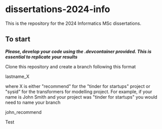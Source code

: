 # dissertations-2024-info

This is the repository for the 2024 Informatics MSc dissertations.


## To start
***Please, develop your code using the .devcontainer provided. This is essential to replicate your results***

Clone this repository and create a branch following this format

lastname_X

where X is either "recommend" for the "tinder for startups" project or "sysid" for the transformers for modelling project.
For example, if your name is John Smith and your project was "tinder for startups" you would need to name your branch 

john_recommend

Test